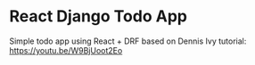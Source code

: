 # React Django Todo App

Simple todo app using React + DRF based on Dennis Ivy tutorial:
https://youtu.be/W9BjUoot2Eo